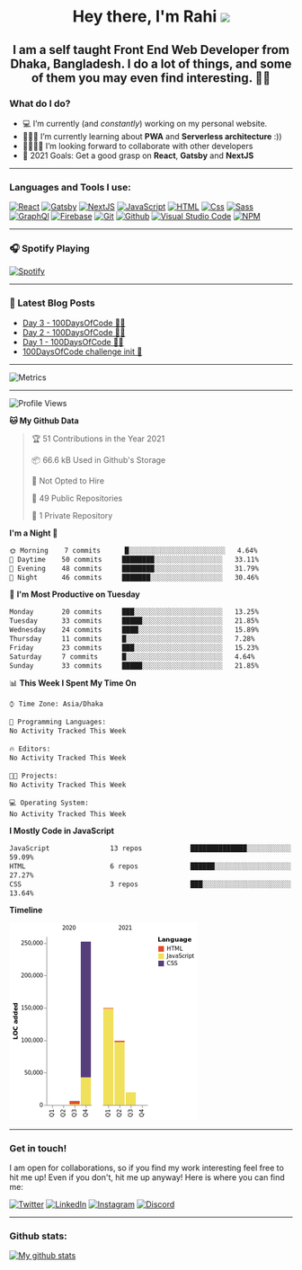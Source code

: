 <h1 align="center"> Hey there, I'm Rahi <img src="https://media.giphy.com/media/hvRJCLFzcasrR4ia7z/giphy.gif" width="40px"> </h1>

<h2 align="center"> I am a self taught <strong>Front End Web Developer</strong> from Dhaka, Bangladesh. I do a lot of things, and some of them you may even find interesting. 👨‍💻</h2>

### What do I do?

-   💻 I’m currently (and _constantly_) working on my personal website.
-   💁🏼‍♂️ I’m currently learning about **PWA** and **Serverless architecture** :))
-   🤟🏼👊🏼 I’m looking forward to collaborate with other developers
-   🥅 2021 Goals: Get a good grasp on **React**, **Gatsby** and **NextJS**

---

### Languages and Tools I use:

<p>

[<img alt="React" src="https://img.shields.io/badge/React-61DAFB?logo=react&logoColor=white&style=for-the-badge" />][react]
[<img alt="Gatsby" src="https://img.shields.io/badge/Gatsby-663399?logo=gatsby&logoColor=white&style=for-the-badge" />][gatsby]
[<img alt="NextJS" src="https://img.shields.io/badge/Next.js-000000?logo=next.js&logoColor=white&style=for-the-badge" />][nextjs]
[<img alt="JavaScript" src="https://img.shields.io/badge/JavaScript-F7DF1E?logo=javascript&logoColor=white&style=for-the-badge" />][javascript]
[<img alt="HTML" src="https://img.shields.io/badge/HTML-E34F26?logo=html5&logoColor=white&style=for-the-badge" />][html]
[<img alt="Css" src="https://img.shields.io/badge/CSS-1572B6?logo=css3&logoColor=white&style=for-the-badge" />][css]
[<img alt="Sass" src="https://img.shields.io/badge/Sass-CC6699?logo=sass&logoColor=white&style=for-the-badge" />][sass]
[<img alt="GraphQl" src="https://img.shields.io/badge/GraphQL-E10098?logo=graphql&logoColor=white&style=for-the-badge" />][graphql]
[<img alt="Firebase" src="https://img.shields.io/badge/Firebase-FFCA28?logo=firebase&logoColor=white&style=for-the-badge" />][firebase]
[<img alt="Git" src="https://img.shields.io/badge/Git-F05032?logo=git&logoColor=white&style=for-the-badge" />][git]
[<img alt="Github" src="https://img.shields.io/badge/Github-181717?logo=github&logoColor=white&style=for-the-badge" />][github]
[<img alt="Visual Studio Code" src="https://img.shields.io/badge/Visual Studio Code-007ACC?logo=visual-studio-code&logoColor=white&style=for-the-badge" />][visual studio code]
[<img alt="NPM" src="https://img.shields.io/badge/NPM-CB3837?logo=npm&logoColor=white&style=for-the-badge" />][npm]

</p>

---

### 🎧 Spotify Playing 

[![Spotify](https://novatorem69.vercel.app/api/spotify)](https://open.spotify.com/user/31k55taoamks4lwa3sryv5sh6n4y)

---

### 📕 Latest Blog Posts

<!-- BLOG-POST-LIST:START -->
- [Day 3 - 100DaysOfCode 🤖🦾](https://rahikhan.hashnode.dev/day-3-100daysofcode)
- [Day 2 - 100DaysOfCode 🤖🦾](https://rahikhan.hashnode.dev/day-2-100daysofcode)
- [Day 1 - 100DaysOfCode 🤖🦾](https://rahikhan.hashnode.dev/day-1-100daysofcode)
- [100DaysOfCode challenge init 🚀](https://rahikhan.hashnode.dev/100daysofcode-challenge-init)
<!-- BLOG-POST-LIST:END -->

---

![Metrics](https://metrics.lecoq.io/rahi-khan?template=classic&base.header=0&tweets=1&languages=1&isocalendar=1&followup=1&isocalendar.duration=half-year&tweets.limit=2&config.timezone=Asia%2FDhaka)

---

<!--START_SECTION:waka-->
![Profile Views](http://img.shields.io/badge/Profile%20Views-348-blue)

**🐱 My Github Data** 

> 🏆 51 Contributions in the Year 2021
 > 
> 📦 66.6 kB Used in Github's Storage 
 > 
> 🚫 Not Opted to Hire
 > 
> 📜 49 Public Repositories 
 > 
> 🔑 1 Private Repository 
 > 
**I'm a Night 🦉** 

```text
🌞 Morning    7 commits      █░░░░░░░░░░░░░░░░░░░░░░░░   4.64% 
🌆 Daytime    50 commits     ████████░░░░░░░░░░░░░░░░░   33.11% 
🌃 Evening    48 commits     ████████░░░░░░░░░░░░░░░░░   31.79% 
🌙 Night      46 commits     ███████░░░░░░░░░░░░░░░░░░   30.46%

```
📅 **I'm Most Productive on Tuesday** 

```text
Monday       20 commits     ███░░░░░░░░░░░░░░░░░░░░░░   13.25% 
Tuesday      33 commits     █████░░░░░░░░░░░░░░░░░░░░   21.85% 
Wednesday    24 commits     ████░░░░░░░░░░░░░░░░░░░░░   15.89% 
Thursday     11 commits     █░░░░░░░░░░░░░░░░░░░░░░░░   7.28% 
Friday       23 commits     ███░░░░░░░░░░░░░░░░░░░░░░   15.23% 
Saturday     7 commits      █░░░░░░░░░░░░░░░░░░░░░░░░   4.64% 
Sunday       33 commits     █████░░░░░░░░░░░░░░░░░░░░   21.85%

```


📊 **This Week I Spent My Time On** 

```text
⌚︎ Time Zone: Asia/Dhaka

💬 Programming Languages: 
No Activity Tracked This Week

🔥 Editors: 
No Activity Tracked This Week

🐱‍💻 Projects: 
No Activity Tracked This Week

💻 Operating System: 
No Activity Tracked This Week

```

**I Mostly Code in JavaScript** 

```text
JavaScript               13 repos            ██████████████░░░░░░░░░░░   59.09% 
HTML                     6 repos             ██████░░░░░░░░░░░░░░░░░░░   27.27% 
CSS                      3 repos             ███░░░░░░░░░░░░░░░░░░░░░░   13.64%

```


**Timeline**

![Chart not found](https://raw.githubusercontent.com/rahi-khan/rahi-khan/master/charts/bar_graph.png) 


<!--END_SECTION:waka-->

---

### Get in touch!

I am open for collaborations, so if you find my work interesting feel free to hit me up! Even if you don't, hit me up anyway! Here is where you can find me:

[<img alt="Twitter" src="https://img.shields.io/badge/Twitter-1A91DA?logo=twitter&logoColor=white&style=for-the-badge" />][twitter]
[<img alt="LinkedIn" src="https://img.shields.io/badge/LinkedIn-0077B5?logo=linkedin&logoColor=white&style=for-the-badge" />][linkedin]
[<img alt="Instagram" src="https://img.shields.io/badge/Instagram-E4405F?logo=instagram&logoColor=white&style=for-the-badge" />][instagram]
[<img alt="Discord" src="https://img.shields.io/badge/Discord-7289DA?logo=discord&logoColor=white&style=for-the-badge" />][discord]

---

### Github stats:

[![My github stats](https://github-readme-stats.vercel.app/api?username=rahi-khan&theme=radical)](https://github.com/anuraghazra/github-readme-stats)

[discord]: https://discord.com/users/316244785621106691
[instagram]: https://www.instagram.com/_rahikhan_
[twitter]: https://twitter.com/rahikhan_dev
[linkedin]: https://www.linkedin.com/in/rahikhan
[react]: https://reactjs.org
[gatsby]: https://www.gatsbyjs.com
[nextjs]: https://nextjs.org
[javascript]: https://developer.mozilla.org/en-US/docs/Web/JavaScript
[html]: https://developer.mozilla.org/en-US/docs/Web/HTML
[css]: https://developer.mozilla.org/en-US/docs/Web/CSS
[sass]: https://sass-lang.com
[graphql]: https://graphql.org
[firebase]: https://firebase.google.com
[git]: https://git-scm.com
[github]: https://github.com
[visual studio code]: https://code.visualstudio.com
[npm]: https://www.npmjs.com
